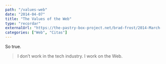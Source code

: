 ```yaml
---
path: "/values-web"
date: "2014-04-07"
title: "The Values of the Web"
type: "recordar"
externalUrl: "https://the-pastry-box-project.net/brad-frost/2014-March-30"
categories: ["Web", "Citas"]
---
```


So true.

> I don’t work in the tech industry. I work on the Web.